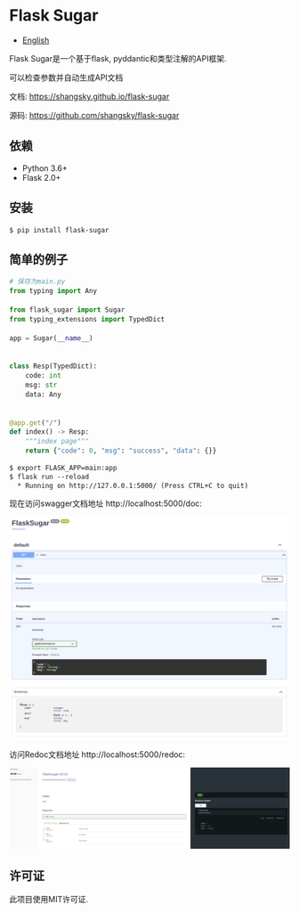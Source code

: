 # Flask Sugar

- [English](README.md)

Flask Sugar是一个基于flask, pyddantic和类型注解的API框架.

可以检查参数并自动生成API文档

文档: <https://shangsky.github.io/flask-sugar>

源码: <https://github.com/shangsky/flask-sugar>


## 依赖

- Python 3.6+
- Flask 2.0+

## 安装

```shell
$ pip install flask-sugar
```

## 简单的例子

```python
# 保存为main.py
from typing import Any

from flask_sugar import Sugar
from typing_extensions import TypedDict

app = Sugar(__name__)


class Resp(TypedDict):
    code: int
    msg: str
    data: Any


@app.get("/")
def index() -> Resp:
    """index page"""
    return {"code": 0, "msg": "success", "data": {}}
```

```shell
$ export FLASK_APP=main:app
$ flask run --reload
  * Running on http://127.0.0.1:5000/ (Press CTRL+C to quit)
```

现在访问swagger文档地址 http://localhost:5000/doc:

![](https://github.com/ShangSky/flask-sugar/raw/main/docs/img/swagger-ui.png)

访问Redoc文档地址 http://localhost:5000/redoc:

![](https://github.com/ShangSky/flask-sugar/blob/main/docs/img/redoc.png)

## 许可证

此项目使用MIT许可证.